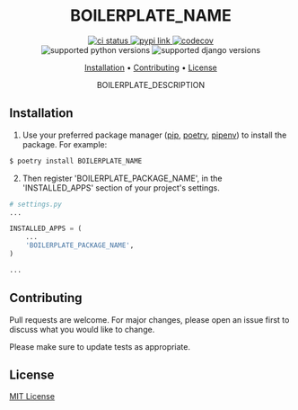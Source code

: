 <h1 align="center">
  BOILERPLATE_NAME
</h1>

<p align="center">
  <a href="https://github.com/khasbilegt/BOILERPLATE_NAME/">
    <img src="https://img.shields.io/github/workflow/status/khasbilegt/BOILERPLATE_NAME/test?label=CI&logo=github&style=for-the-badge" alt="ci status">
  </a>
  <a href="https://pypi.org/project/BOILERPLATE_NAME/">
    <img src="https://img.shields.io/pypi/v/BOILERPLATE_NAME?style=for-the-badge" alt="pypi link">
  </a>
  <a href="https://codecov.io/github/khasbilegt/BOILERPLATE_NAME">
    <img src="https://img.shields.io/codecov/c/github/khasbilegt/BOILERPLATE_NAME?logo=codecov&style=for-the-badge" alt="codecov">
  </a>
  <br>
  <a>
    <img src="https://img.shields.io/pypi/pyversions/BOILERPLATE_NAME?logo=python&style=for-the-badge" alt="supported python versions">
  </a>
  <a>
    <img src="https://img.shields.io/pypi/djversions/BOILERPLATE_NAME?logo=django&style=for-the-badge" alt="supported django versions">
  </a>
</p>

<p align="center">
  <a href="#installation">Installation</a> •
  <a href="#contributing">Contributing</a> •
  <a href="#license">License</a>
</p>

<p align="center">BOILERPLATE_DESCRIPTION</p>

## Installation

1. Use your preferred package manager ([pip](https://pip.pypa.io/en/stable/), [poetry](https://pypi.org/project/poetry/), [pipenv](https://pypi.org/project/pipenv/)) to install the package. For example:

```bash
$ poetry install BOILERPLATE_NAME
```

2. Then register 'BOILERPLATE_PACKAGE_NAME', in the 'INSTALLED_APPS' section of your project's settings.

```python
# settings.py
...

INSTALLED_APPS = (
    ...
    'BOILERPLATE_PACKAGE_NAME',
)

...
```

## Contributing

Pull requests are welcome. For major changes, please open an issue first to discuss what you would like to change.

Please make sure to update tests as appropriate.

## License

[MIT License](https://choosealicense.com/licenses/mit/)
